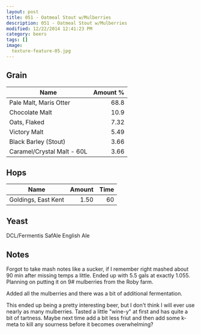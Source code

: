 ```yaml
---
layout: post
title: 051 - Oatmeal Stout w/Mulberries
description: 051 - Oatmeal Stout w/Mulberries
modified: 12/22/2014 12:41:23 PM
category: beers
tags: []
image:
  texture-feature-05.jpg
---
```



## Grain

| Name | Amount %|
| ---- | ------: |
| Pale Malt, Maris Otter | 68.8 
| Chocolate Malt | 10.9 
| Oats, Flaked | 7.32 
| Victory Malt | 5.49 
| Black Barley (Stout) | 3.66 
| Caramel/Crystal Malt - 60L | 3.66 

## Hops

| Name | Amount | Time |
| ---- | -----: | ---: |
| Goldings, East Kent | 1.50 | 60 

## Yeast
DCL/Fermentis SafAle English Ale

## Notes
Forgot to take mash notes like a sucker, if I remember right mashed about 90 min after missing temps a little. Ended up with 5.5 gals at  exactly 1.055. Planning on putting it on 9# mulberries from the Roby farm. 

Added all the mulberries and there was a bit of additional fermentation. 

This ended up being a pretty interesting beer, but I don&#39;t think I will ever use nearly as many mulberries. Tasted a little &quot;wine-y&quot; at first and has quite a bit of tartness. Maybe next time add a bit less friut and then add some k-meta to kill any sourness before it becomes overwhelming? 
